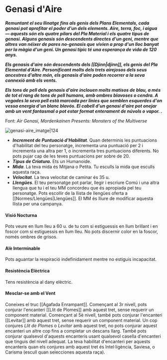 # Genasi d'Aire

**_Remuntant el seu llinatge fins als genis dels Plans Elementals, cada genasi pot aprofitar el poder d'un dels elements. Aire, terra, foc, i aigua — aquests són els quatre pilars del Pla Material i els quatre tipus de genasi. Alguns genasis són descendents directes d'un geni, mentre que altres van néixer de pares no-genasis que vivien a prop d'un lloc banyat per la màgia d'un geni. Un genasi típic té una esperança de vida de 120 anys._**

**_Els genasis d'aire són descendents dels [[Djinn|djinn]], els genis del Pla Elemental d'Aire. Personificant molts dels trets airejosos dels seus ancestres d'altre món, els genasis d'aire poden recorrer a la seva connexió amb els vents._**

**_Els tons de pell dels genasis d'aire inclouen molts matisos de blau, a més de tot el rang de tons de pell humans, amb ombres blavoses o cendra. A vegades la seva pell està marcada per línies que semblen esquerdes d'on vessa energia d'un blanc blavós. El cabell d'un genasi d'aire pot onejar amb un vent fantasmal o pot estar format enterament de núvols o vapor. ._**

Font: *Air Genasi, Mordenkainen Presents: Monsters of the Multiverse*

![genasi-aire_imatge|124](https://static.wikia.nocookie.net/forgottenrealms/images/9/9e/Air_genasi_5e.jpg/revision/latest?cb=20220813033915)

- ***Increment de Puntuació d'Habilitat***. Quan determinis les puntuacions d'habilitat del teu personatge, incrementa una puntuació per 2 i incrementa una altra per 1, o incrementa tres puntuacions diferents. No pots pujar cap de les teves puntuacions per sobre de 20.
- ***Tipus de Criatura.*** Ets un Humanoide.
- ***Mida***. La teva mida és Mitjana o Petita. Tu esculls la mida que esculls aquesta raça.
- ***Velocitat***. La teva velocitat de caminar és 35 u.
- ***Llengües***. El teu personatge pot parlar, llegir i escriure Comú i una altra llengua que tu i el teu MM concordeu que és apropiada pel teu personatge. Pots escollir de la llista de llengües oferta a [[Normes/Llengües|Llengües]]. El MM és lliure de modificar aquesta llista per una campanya.
#### Visió Nocturna
Pots veure en llum lleu a 60 u. de tu com si estiguessis en llum brillant i en foscor com si estiguessis en llum lleu. No pots discernir color en la foscor, només ombres de grisos.
#### Alè Interminable
Pots aguantar la respiració indefinidament mentre no estiguis incapacitat.
#### Resistència Elèctrica
Tens resistència al dany elèctric.
#### Mesclar-se amb el Vent
Coneixes el truc [[Agafada Enrampant]]. Començant al 3r nivell, pots conjurar l'encanteri [[Llit de Plomes]] amb aquest tret, sense requerir un component material. Començant al 5è nivell, també pots conjurar l'encanteri [[Levitar]] amb aquest tret, sense requerir un component material. Un cop conjures *Llit de Plomes* o *Levitar* amb aquest tret, no pots conjurar aquest encanteri un altre cop fins a completar un descans llarg. També pots conjurar qualsevol d'aquests encanteris usant qualsevol casella d'encanteri que tinguis del nivell adequat.
    La teva habilitat d'encanteri per aquests encanteris quan els conjures amb aquest tret és Intel·ligència, Saviesa, o Carisma (escull quan selecciones aquesta raça).